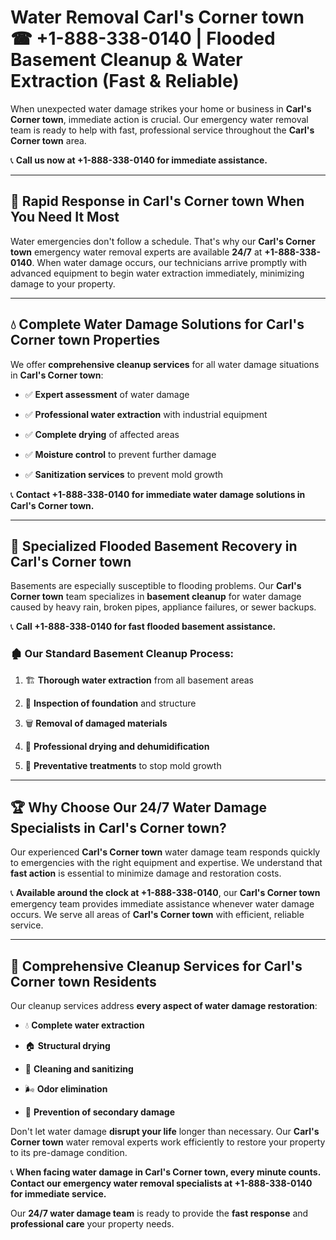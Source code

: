 # Water Removal Carl's Corner town ☎ +1-888-338-0140 | Flooded Basement Cleanup & Water Extraction (Fast & Reliable)

When unexpected water damage strikes your home or business in **Carl's Corner town**, immediate action is crucial. Our emergency water removal team is ready to help with fast, professional service throughout the **Carl's Corner town** area. 

📞 **Call us now at +1-888-338-0140 for immediate assistance.**
---
## 🚀 Rapid Response in Carl's Corner town When You Need It Most
Water emergencies don't follow a schedule. That's why our **Carl's Corner town** emergency water removal experts are available **24/7** at **+1-888-338-0140**. When water damage occurs, our technicians arrive promptly with advanced equipment to begin water extraction immediately, minimizing damage to your property.
---
## 💧 Complete Water Damage Solutions for Carl's Corner town Properties
We offer **comprehensive cleanup services** for all water damage situations in **Carl's Corner town**:
- ✅ **Expert assessment** of water damage  
- ✅ **Professional water extraction** with industrial equipment  
- ✅ **Complete drying** of affected areas  
- ✅ **Moisture control** to prevent further damage  
- ✅ **Sanitization services** to prevent mold growth  
📞 **Contact +1-888-338-0140 for immediate water damage solutions in Carl's Corner town.**
---
## 🌊 Specialized Flooded Basement Recovery in Carl's Corner town
Basements are especially susceptible to flooding problems. Our **Carl's Corner town** team specializes in **basement cleanup** for water damage caused by heavy rain, broken pipes, appliance failures, or sewer backups. 
📞 **Call +1-888-338-0140 for fast flooded basement assistance.**
### 🏚️ Our Standard Basement Cleanup Process:
1. 🏗️ **Thorough water extraction** from all basement areas  
2. 🔎 **Inspection of foundation** and structure  
3. 🗑️ **Removal of damaged materials**  
4. 💨 **Professional drying and dehumidification**  
5. 🚫 **Preventative treatments** to stop mold growth  
---
## 🏆 Why Choose Our 24/7 Water Damage Specialists in Carl's Corner town?
Our experienced **Carl's Corner town** water damage team responds quickly to emergencies with the right equipment and expertise. We understand that **fast action** is essential to minimize damage and restoration costs.
📞 **Available around the clock at +1-888-338-0140**, our **Carl's Corner town** emergency team provides immediate assistance whenever water damage occurs. We serve all areas of **Carl's Corner town** with efficient, reliable service.
---
## 🧹 Comprehensive Cleanup Services for Carl's Corner town Residents
Our cleanup services address **every aspect of water damage restoration**:
- 💧 **Complete water extraction**  
- 🏠 **Structural drying**  
- 🧼 **Cleaning and sanitizing**  
- 🌬️ **Odor elimination**  
- 🚫 **Prevention of secondary damage**  
Don't let water damage **disrupt your life** longer than necessary. Our **Carl's Corner town** water removal experts work efficiently to restore your property to its pre-damage condition.
📞 **When facing water damage in Carl's Corner town, every minute counts. Contact our emergency water removal specialists at +1-888-338-0140 for immediate service.**
Our **24/7 water damage team** is ready to provide the **fast response** and **professional care** your property needs.
